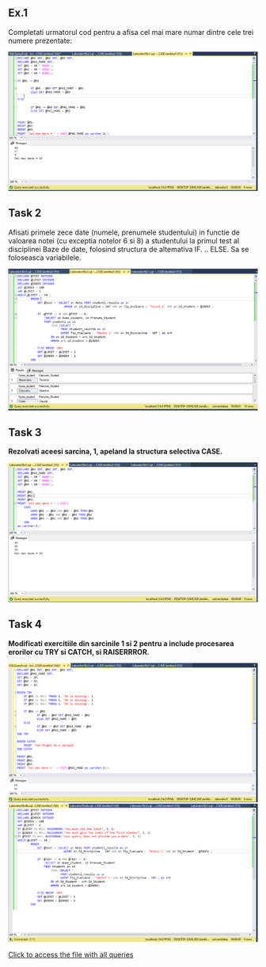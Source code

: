 
<p><b><h2> Ex.1 </h2></b></p>

<p> Completati urmatorul cod pentru a afisa cel mai mare numar dintre cele trei numere prezentate:  </p>
<img src="https://github.com/boaghivasile/DB/blob/master/Lab5/Ex1/Laborator5Ex1.png"  />

<p><b><h2> Task 2 </h2></b></p> 

<p> Afisati primele zece date (numele, prenumele studentului) in functie de valoarea notei (cu exceptia
notelor 6 si 8) a studentului la primul test al disciplinei Baze de date, folosind structura de
altemativa IF. .. ELSE. Sa se foloseasca variabilele. </p>
<img src="https://github.com/boaghivasile/DB/blob/master/Lab5/Ex2/LABorator5Ex2.png" />

<p><b><h2> Task 3 </h2></b></p> 

<p><b> Rezolvati aceesi sarcina, 1, apeland la structura selectiva CASE. </b></p> 
<img src="https://github.com/boaghivasile/DB/blob/master/Lab5/Ex3/Laborator5Ex3.png" />
  
<p><b><h2> Task 4 </h2></b></p> 

<p><b> Modificati exercitiile din sarcinile 1 si 2 pentru a include procesarea erorilor cu TRY si CATCH, si
RAISERRROR.  </b></p> 
<img src="https://github.com/boaghivasile/DB/blob/master/Lab5/Ex4/Laborator5Ex4a.png" />
<img src="https://github.com/boaghivasile/DB/blob/master/Lab5/Ex4/Laborator5Ex4b.png" />

<a href="https://github.com/boaghivasile/DB/blob/master/Lab5/Ex4/Laborator5.sql">Click to access the file with all queries</a>

